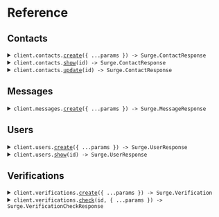 # Reference

## Contacts

<details><summary><code>client.contacts.<a href="/src/api/resources/contacts/client/Client.ts">create</a>({ ...params }) -> Surge.ContactResponse</code></summary>
<dl>
<dd>

#### 📝 Description

<dl>
<dd>

<dl>
<dd>

Creates a new Contact object.

</dd>
</dl>
</dd>
</dl>

#### 🔌 Usage

<dl>
<dd>

<dl>
<dd>

```typescript
await client.contacts.create({
    first_name: "Dominic",
    last_name: "Toretto",
    phone_number: "+18015551234",
});
```

</dd>
</dl>
</dd>
</dl>

#### ⚙️ Parameters

<dl>
<dd>

<dl>
<dd>

**request:** `Surge.ContactRequest`

</dd>
</dl>

<dl>
<dd>

**requestOptions:** `Contacts.RequestOptions`

</dd>
</dl>
</dd>
</dl>

</dd>
</dl>
</details>

<details><summary><code>client.contacts.<a href="/src/api/resources/contacts/client/Client.ts">show</a>(id) -> Surge.ContactResponse</code></summary>
<dl>
<dd>

#### 📝 Description

<dl>
<dd>

<dl>
<dd>

Retrieves a Contact object.

</dd>
</dl>
</dd>
</dl>

#### 🔌 Usage

<dl>
<dd>

<dl>
<dd>

```typescript
await client.contacts.show("ctc_01j9dy8mdzfn3r0e8x1tbdrdrf");
```

</dd>
</dl>
</dd>
</dl>

#### ⚙️ Parameters

<dl>
<dd>

<dl>
<dd>

**id:** `string` —

</dd>
</dl>

<dl>
<dd>

**requestOptions:** `Contacts.RequestOptions`

</dd>
</dl>
</dd>
</dl>

</dd>
</dl>
</details>

<details><summary><code>client.contacts.<a href="/src/api/resources/contacts/client/Client.ts">update</a>(id) -> Surge.ContactResponse</code></summary>
<dl>
<dd>

#### 📝 Description

<dl>
<dd>

<dl>
<dd>

Updates the specified contact by setting the values of the parameters passed. Any parameters not provided will be left unchanged.

</dd>
</dl>
</dd>
</dl>

#### 🔌 Usage

<dl>
<dd>

<dl>
<dd>

```typescript
await client.contacts.update("ctc_01j9dy8mdzfn3r0e8x1tbdrdrf");
```

</dd>
</dl>
</dd>
</dl>

#### ⚙️ Parameters

<dl>
<dd>

<dl>
<dd>

**id:** `string` —

</dd>
</dl>

<dl>
<dd>

**requestOptions:** `Contacts.RequestOptions`

</dd>
</dl>
</dd>
</dl>

</dd>
</dl>
</details>

## Messages

<details><summary><code>client.messages.<a href="/src/api/resources/messages/client/Client.ts">create</a>({ ...params }) -> Surge.MessageResponse</code></summary>
<dl>
<dd>

#### 📝 Description

<dl>
<dd>

<dl>
<dd>

Sends a Message.

</dd>
</dl>
</dd>
</dl>

#### 🔌 Usage

<dl>
<dd>

<dl>
<dd>

```typescript
await client.messages.create({
    attachments: [
        {
            url: "https://toretto.family/coronas.gif",
        },
    ],
    body: "Thought you could leave without saying goodbye?",
    conversation: {
        contact: {
            first_name: "Dominic",
            id: "ctc_01j9dy8mdzfn3r0e8x1tbdrdrf",
            last_name: "Toretto",
            phone_number: "+18015551234",
        },
        id: "cnv_01j9e0dgmdfkj86c877ws0znae",
    },
});
```

</dd>
</dl>
</dd>
</dl>

#### ⚙️ Parameters

<dl>
<dd>

<dl>
<dd>

**request:** `Surge.MessageRequest`

</dd>
</dl>

<dl>
<dd>

**requestOptions:** `Messages.RequestOptions`

</dd>
</dl>
</dd>
</dl>

</dd>
</dl>
</details>

## Users

<details><summary><code>client.users.<a href="/src/api/resources/users/client/Client.ts">create</a>({ ...params }) -> Surge.UserResponse</code></summary>
<dl>
<dd>

#### 📝 Description

<dl>
<dd>

<dl>
<dd>

Creates a new User object.

</dd>
</dl>
</dd>
</dl>

#### 🔌 Usage

<dl>
<dd>

<dl>
<dd>

```typescript
await client.users.create({
    first_name: "Brian",
    last_name: "O'Conner",
    metadata: {
        email: "boconner@toretti.family",
        user_id: 1234,
    },
    photo_url: "https://toretti.family/people/brian.jpg",
});
```

</dd>
</dl>
</dd>
</dl>

#### ⚙️ Parameters

<dl>
<dd>

<dl>
<dd>

**request:** `Surge.UserRequest`

</dd>
</dl>

<dl>
<dd>

**requestOptions:** `Users.RequestOptions`

</dd>
</dl>
</dd>
</dl>

</dd>
</dl>
</details>

<details><summary><code>client.users.<a href="/src/api/resources/users/client/Client.ts">show</a>(id) -> Surge.UserResponse</code></summary>
<dl>
<dd>

#### 📝 Description

<dl>
<dd>

<dl>
<dd>

Retrieves a User object.

</dd>
</dl>
</dd>
</dl>

#### 🔌 Usage

<dl>
<dd>

<dl>
<dd>

```typescript
await client.users.show("usr_01j9dwavghe1ttppewekjjkfrx");
```

</dd>
</dl>
</dd>
</dl>

#### ⚙️ Parameters

<dl>
<dd>

<dl>
<dd>

**id:** `string` —

</dd>
</dl>

<dl>
<dd>

**requestOptions:** `Users.RequestOptions`

</dd>
</dl>
</dd>
</dl>

</dd>
</dl>
</details>

## Verifications

<details><summary><code>client.verifications.<a href="/src/api/resources/verifications/client/Client.ts">create</a>({ ...params }) -> Surge.Verification</code></summary>
<dl>
<dd>

#### 📝 Description

<dl>
<dd>

<dl>
<dd>

Creates a new Verification and sends the code to the given phone number.

</dd>
</dl>
</dd>
</dl>

#### 🔌 Usage

<dl>
<dd>

<dl>
<dd>

```typescript
await client.verifications.create({
    phone_number: "+18015551234",
});
```

</dd>
</dl>
</dd>
</dl>

#### ⚙️ Parameters

<dl>
<dd>

<dl>
<dd>

**request:** `Surge.VerificationRequest`

</dd>
</dl>

<dl>
<dd>

**requestOptions:** `Verifications.RequestOptions`

</dd>
</dl>
</dd>
</dl>

</dd>
</dl>
</details>

<details><summary><code>client.verifications.<a href="/src/api/resources/verifications/client/Client.ts">check</a>(id, { ...params }) -> Surge.VerificationCheckResponse</code></summary>
<dl>
<dd>

#### 📝 Description

<dl>
<dd>

<dl>
<dd>

Checks the code against a verification.

</dd>
</dl>
</dd>
</dl>

#### 🔌 Usage

<dl>
<dd>

<dl>
<dd>

```typescript
await client.verifications.check("vfn_01jayh15c2f2xamftg0xpyq1nj", {
    code: "123456",
});
```

</dd>
</dl>
</dd>
</dl>

#### ⚙️ Parameters

<dl>
<dd>

<dl>
<dd>

**id:** `string` —

</dd>
</dl>

<dl>
<dd>

**request:** `Surge.VerificationCheckRequest`

</dd>
</dl>

<dl>
<dd>

**requestOptions:** `Verifications.RequestOptions`

</dd>
</dl>
</dd>
</dl>

</dd>
</dl>
</details>
